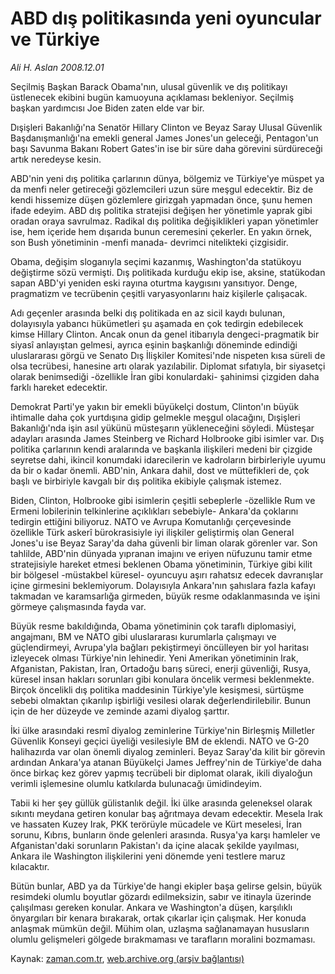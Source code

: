 # ABD dış politikasında yeni oyuncular ve Türkiye

*Ali H. Aslan 2008.12.01*

<tr><td class="metin" colspan="2" style="padding-top: 20px; padding-left: 5px; padding-right: 10px;">Seçilmiş Başkan Barack Obama'nın, ulusal güvenlik ve dış politikayı üstlenecek ekibini bugün kamuoyuna açıklaması bekleniyor. Seçilmiş başkan yardımcısı Joe Biden zaten elde var bir.</td></tr><tr><td class="metin" colspan="2" style="padding-top: 20px; padding-left: 5px; padding-right: 10px;"><p>Dışişleri Bakanlığı'na Senatör Hillary Clinton ve Beyaz Saray Ulusal Güvenlik Başdanışmanlığı'na emekli general James Jones'un geleceği, Pentagon'un başı Savunma Bakanı Robert Gates'in ise bir süre daha görevini sürdüreceği artık neredeyse kesin.
<p>ABD'nin yeni dış politika çarlarının dünya, bölgemiz ve Türkiye'ye müspet ya da menfi neler getireceği gözlemcileri uzun süre meşgul edecektir. Biz de kendi hissemize düşen gözlemlere girizgah yapmadan önce, şunu hemen ifade edeyim. ABD dış politika stratejisi değişen her yönetimle yaprak gibi oradan oraya savrulmaz. Radikal dış politika değişiklikleri yapan yönetimler ise, hem içeride hem dışarıda bunun ceremesini çekerler. En yakın örnek, son Bush yönetiminin -menfi manada- devrimci nitelikteki çizgisidir. 
<p>Obama, değişim sloganıyla seçimi kazanmış, Washington'da statükoyu değiştirme sözü vermişti. Dış politikada kurduğu ekip ise, aksine, statükodan sapan ABD'yi yeniden eski rayına oturtma kaygısını yansıtıyor. Denge, pragmatizm ve tecrübenin çeşitli varyasyonlarını haiz kişilerle çalışacak. 
<p>Adı geçenler arasında belki dış politikada en az sicil kaydı bulunan, dolayısıyla yabancı hükümetleri şu aşamada en çok tedirgin edebilecek kimse Hillary Clinton. Ancak onun da genel itibarıyla dengeci-pragmatik bir siyasî anlayıştan gelmesi, ayrıca eşinin başkanlığı döneminde edindiği uluslararası görgü ve Senato Dış İlişkiler Komitesi'nde nispeten kısa süreli de olsa tecrübesi, hanesine artı olarak yazılabilir. Diplomat sıfatıyla, bir siyasetçi olarak benimsediği -özellikle İran gibi konulardaki- şahinimsi çizgiden daha farklı hareket edecektir. 
<p>Demokrat Parti'ye yakın bir emekli büyükelçi dostum, Clinton'ın büyük ihtimalle daha çok yurtdışına gidip gelmekle meşgul olacağını, Dışişleri Bakanlığı'nda işin asıl yükünü müsteşarın yükleneceğini söyledi. Müsteşar adayları arasında James Steinberg ve Richard Holbrooke gibi isimler var. Dış politika çarlarının kendi aralarında ve başkanla ilişkileri medeni bir çizgide seyretse dahi, ikincil konumdaki idarecilerin ve kadroların birbirleriyle uyumu da bir o kadar önemli. ABD'nin, Ankara dahil, dost ve müttefikleri de, çok başlı ve birbiriyle kavgalı bir dış politika ekibiyle çalışmak istemez. 
<p>Biden, Clinton, Holbrooke gibi isimlerin çeşitli sebeplerle -özellikle Rum ve Ermeni lobilerinin telkinlerine açıklıkları sebebiyle- Ankara'da çoklarını tedirgin ettiğini biliyoruz. NATO ve Avrupa Komutanlığı çerçevesinde özellikle Türk askerî bürokrasisiyle iyi ilişkiler geliştirmiş olan General Jones'u ise Beyaz Saray'da daha güvenli bir liman olarak görenler var. Son tahlilde, ABD'nin dünyada yıpranan imajını ve eriyen nüfuzunu tamir etme stratejisiyle hareket etmesi beklenen Obama yönetiminin, Türkiye gibi kilit bir bölgesel -müstakbel küresel- oyuncuyu aşırı rahatsız edecek davranışlar içine girmesini beklemiyorum. Dolayısıyla Ankara'nın şahıslara fazla kafayı takmadan ve karamsarlığa girmeden, büyük resme odaklanmasında ve işini görmeye çalışmasında fayda var. 
<p>Büyük resme bakıldığında, Obama yönetiminin çok taraflı diplomasiyi, angajmanı, BM ve NATO gibi uluslararası kurumlarla çalışmayı ve güçlendirmeyi, Avrupa'yla bağları pekiştirmeyi öncülleyen bir yol haritası izleyecek olması Türkiye'nin lehinedir. Yeni Amerikan yönetiminin Irak, Afganistan, Pakistan, İran, Ortadoğu barış süreci, enerji güvenliği, Rusya, küresel insan hakları sorunları gibi konulara öncelik vermesi beklenmekte. Birçok öncelikli dış politika maddesinin Türkiye'yle kesişmesi, sürtüşme sebebi olmaktan çıkarılıp işbirliği vesilesi olarak değerlendirilebilir. Bunun için de her düzeyde ve zeminde azami diyalog şarttır. 
<p>İki ülke arasındaki resmî diyalog zeminlerine Türkiye'nin Birleşmiş Milletler Güvenlik Konseyi geçici üyeliği vesilesiyle BM de eklendi. NATO ve G-20 halihazırda var olan önemli diyalog zeminleri. Beyaz Saray'da kilit bir görevin ardından Ankara'ya atanan Büyükelçi James Jeffrey'nin de Türkiye'de daha önce birkaç kez görev yapmış tecrübeli bir diplomat olarak, ikili diyaloğun verimli işlemesine olumlu katkılarda bulunacağı ümidindeyim. 
<p>Tabii ki her şey güllük gülistanlık değil. İki ülke arasında geleneksel olarak sıkıntı meydana getiren konular baş ağrıtmaya devam edecektir. Mesela Irak ve hassaten Kuzey Irak, PKK terörüyle mücadele ve Kürt meselesi, İran sorunu, Kıbrıs, bunların önde gelenleri arasında. Rusya'ya karşı hamleler ve Afganistan'daki sorunların Pakistan'ı da içine alacak şekilde yayılması, Ankara ile Washington ilişkilerini yeni dönemde yeni testlere maruz kılacaktır. 
<p>Bütün bunlar, ABD ya da Türkiye'de hangi ekipler başa gelirse gelsin, büyük resimdeki olumlu boyutlar gözardı edilmeksizin, sabır ve itinayla üzerinde çalışılması gereken konular. Ankara ve Washington'a düşen, karşılıklı önyargıları bir kenara bırakarak, ortak çıkarlar için çalışmak. Her konuda anlaşmak mümkün değil. Mühim olan, uzlaşma sağlanamayan hususların olumlu gelişmeleri gölgede bırakmaması ve tarafların moralini bozmaması.<br/></p></p></p></p></p></p></p></p></p></p></td></tr>

Kaynak: [zaman.com.tr](http://zaman.com.tr/yazar.do?yazino=766028), [web.archive.org (arşiv bağlantısı)](http://web.archive.org/web/20090303143437/http://zaman.com.tr:80/yazar.do?yazino=766028)
